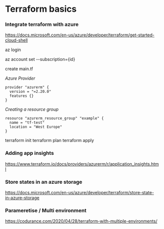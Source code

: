 
# Terraform basics


### Integrate terraform with azure

https://docs.microsoft.com/en-us/azure/developer/terraform/get-started-cloud-shell

  
az login

az account set --subscription={id}
 

create main.tf

*Azure Provider*

    provider "azurerm" {  
      version = "=2.20.0"
      features {}
    }

*Creating a resource group*

    resource "azurerm_resource_group" "example" {   
      name = "tf-test"   
      location = "West Europe"    
    }


terraform init
terraform plan
terraform apply

### Adding app insights
https://www.terraform.io/docs/providers/azurerm/r/application_insights.html
 

### Store states in an azure storage

https://docs.microsoft.com/en-us/azure/developer/terraform/store-state-in-azure-storage

### Parameretise / Multi environment

https://codurance.com/2020/04/28/terraform-with-multiple-environments/
